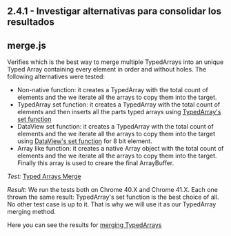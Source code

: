 2.4.1 - Investigar alternativas para consolidar los resultados
-----------------------

**merge.js**
-----------------------

Verifies which is the best way to merge multiple TypedArrays into an unique Typed Array containing every element in order and without holes.
The following alternatives were tested:
* Non-native function: it creates a TypedArray with the total count of elements and the we iterate all the arrays to copy them into the target.
* TypedArray set function: it creates a TypedArray with the total count of elements and then inserts all the parts typed arrays using [TypedArray's set function](https://developer.mozilla.org/en-US/docs/Web/JavaScript/Reference/Global_Objects/TypedArray/set)
* DataView set function: it creates a TypedArray with the total count of elements and the we iterate all the arrays to copy them into the target using [DataView's set function](https://developer.mozilla.org/en-US/docs/Web/JavaScript/Reference/Global_Objects/DataView) for 8 bit element.
* Array like function: it creates a native Array object with the total count of elements and the we iterate all the arrays to copy them into the target. Finally this array is used to creare the final ArrayBuffer.

*Test:* [Typed Arrays Merge](http://jsperf.com/typedarray-merge)

*Result:*
We run the tests both on Chrome 40.X and Chrome 41.X. Each one thrown the same result: TypedArray's set function is the best choice of all. No other test case is up to it. That is why we will use it as our TypedArray merging method.

Here you can see the results for [merging TypedArrays](./merge.png)
